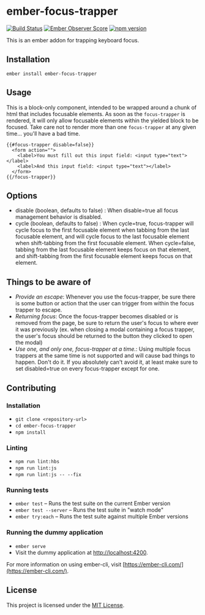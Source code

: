 ember-focus-trapper
==============================================================================
[![Build Status](https://travis-ci.com/steveszc/ember-focus-trapper.svg?branch=master)](https://travis-ci.com/steveszc/ember-focus-trapper) [![Ember Observer Score](https://emberobserver.com/badges/ember-focus-trapper.svg)](https://emberobserver.com/addons/ember-focus-trapper) [![npm version](https://badge.fury.io/js/ember-focus-trapper.svg)](http://badge.fury.io/js/ember-focus-trapper)

This is an ember addon for trapping keyboard focus.

Installation
------------------------------------------------------------------------------

```
ember install ember-focus-trapper
```


Usage
------------------------------------------------------------------------------
This is a block-only component, intended to be wrapped around a chunk of html that includes focusable elements.
As soon as the `focus-trapper` is rendered, it will only allow focusable elements within the yielded block to be focused.
Take care not to render more than one `focus-trapper` at any given time... you'll have a bad time.
```
{{#focus-trapper disable=false}}
  <form action="">
    <label>You must fill out this input field: <input type="text"></label>
    <label>And this input field: <input type="text"></label>
  </form>
{{/focus-trapper}}

```

Options
------------------------------------------------------------------------------
- disable (boolean, defaults to false) : When disable=true all focus management behavior is disabled.
- cycle (boolean, defaults to false) : When cycle=true, focus-trapper will cycle focus to the first focusable element when tabbing from the last focusable element, and will cycle focus to the last focusable element when shift-tabbing from the first focusable element. When cycle=false, tabbing from the last focusable element keeps focus on that element, and shift-tabbing from the first focusable element keeps focus on that element.

Things to be aware of
------------------------------------------------------------------------------
- _Provide an escape_:
Whenever you use the focus-trapper, be sure there is some button or action that the user can trigger from within the focus trapper to escape.
- _Returning focus_:
Once the focus-trapper becomes disabled or is removed from the page, be sure to return the user's focus to where ever it was previously (ex. when closing a modal containing a focus trapper, the user's focus should be returned to the button they clicked to open the modal)
- _Use one, and only one, focus-trapper at a time._:
Using multiple focus trappers at the same time is not supported and will cause bad things to happen. Don't do it. If you absolutely can't avoid it, at least make sure to set disabled=true on every focus-trapper except for one.

Contributing
------------------------------------------------------------------------------

### Installation

* `git clone <repository-url>`
* `cd ember-focus-trapper`
* `npm install`

### Linting

* `npm run lint:hbs`
* `npm run lint:js`
* `npm run lint:js -- --fix`

### Running tests

* `ember test` – Runs the test suite on the current Ember version
* `ember test --server` – Runs the test suite in "watch mode"
* `ember try:each` – Runs the test suite against multiple Ember versions

### Running the dummy application

* `ember serve`
* Visit the dummy application at [http://localhost:4200](http://localhost:4200).

For more information on using ember-cli, visit [https://ember-cli.com/](https://ember-cli.com/).

License
------------------------------------------------------------------------------

This project is licensed under the [MIT License](LICENSE.md).
